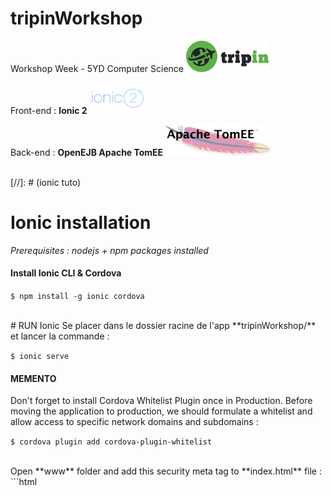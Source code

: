[//]: # (project description)
# tripinWorkshop

Workshop Week - 5YD Computer Science 
<img src="https://github.com/lau-sam/tripinWorkshop/blob/master/src/assets/logo/logo.png" height="50">

Front-end : **Ionic 2** 
<img src="https://github.com/lau-sam/tripinWorkshop/blob/master/src/assets/logo/ionic.png" height="50">

Back-end : **OpenEJB Apache TomEE**
<img src="https://github.com/lau-sam/tripinWorkshop/blob/master/src/assets/logo/tomee.png" height="50">

<br>
[//]: # (ionic tuto)

# Ionic installation

*Prerequisites : nodejs + npm packages installed*

#### Install Ionic CLI & Cordova

`$ npm install -g ionic cordova`

<br>
# RUN Ionic
Se placer dans le dossier racine de l'app **tripinWorkshop/** et lancer la commande :

`$ ionic serve`	

#### MEMENTO

Don't forget to install Cordova Whitelist Plugin once in Production. Before moving the application to production, we should formulate a whitelist and allow access to specific network domains and subdomains : 

`$ cordova plugin add cordova-plugin-whitelist`

<br>
Open **www** folder and add this security meta tag to **index.html** file :
```html
<meta http-equiv="Content-Security-Policy" content="script-src 'self' 'unsafe-eval' 'unsafe-inline' *; object-src 'self'; style-src 'self' 'unsafe-inline'; media-src *">